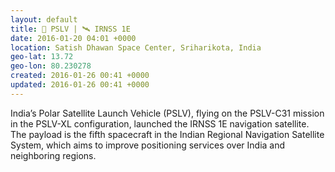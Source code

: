 ```yaml
---
layout: default
title: 🚀 PSLV | 🛰 IRNSS 1E
date: 2016-01-20 04:01 +0000
location: Satish Dhawan Space Center, Sriharikota, India
geo-lat: 13.72
geo-lon: 80.230278
created: 2016-01-26 00:41 +0000
updated: 2016-01-26 00:41 +0000
---
```


India’s Polar Satellite Launch Vehicle (PSLV), flying on the PSLV-C31 mission in the PSLV-XL configuration, launched the IRNSS 1E navigation satellite. The payload is the fifth spacecraft in the Indian Regional Navigation Satellite System, which aims to improve positioning services over India and neighboring regions.
